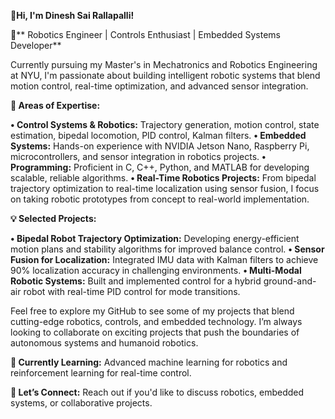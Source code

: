 **👋Hi, I'm Dinesh Sai Rallapalli!**

🔧** Robotics Engineer | Controls Enthusiast | Embedded Systems Developer**

Currently pursuing my Master's in Mechatronics and Robotics Engineering at NYU, I'm passionate about building intelligent robotic systems that blend motion control, real-time optimization, and advanced sensor integration.

**🚀 Areas of Expertise:**

**• Control Systems & Robotics:** Trajectory generation, motion control, state estimation, bipedal locomotion, PID control, Kalman filters.
**• Embedded Systems:** Hands-on experience with NVIDIA Jetson Nano, Raspberry Pi, microcontrollers, and sensor integration in robotics projects.
**• Programming:** Proficient in C, C++, Python, and MATLAB for developing scalable, reliable algorithms.
**• Real-Time Robotics Projects:** From bipedal trajectory optimization to real-time localization using sensor fusion, I focus on taking robotic prototypes from concept to real-world implementation.

**💡 Selected Projects:**

**• Bipedal Robot Trajectory Optimization:** Developing energy-efficient motion plans and stability algorithms for improved balance control.
**• Sensor Fusion for Localization:** Integrated IMU data with Kalman filters to achieve 90% localization accuracy in challenging environments.
**• Multi-Modal Robotic Systems:** Built and implemented control for a hybrid ground-and-air robot with real-time PID control for mode transitions.

Feel free to explore my GitHub to see some of my projects that blend cutting-edge robotics, controls, and embedded technology. I’m always looking to collaborate on exciting projects that push the boundaries of autonomous systems and humanoid robotics.

**🌱 Currently Learning:** Advanced machine learning for robotics and reinforcement learning for real-time control.

**💬 Let’s Connect:** Reach out if you'd like to discuss robotics, embedded systems, or collaborative projects.
